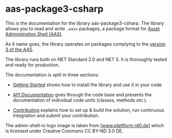 # aas-package3-csharp

This is the documentation for the library aas-package3-csharp.
The library allows you to read and write `.aasx` packages, a package format for [Asset Administration Shell (AAS)].

[Asset Administration Shell (AAS)]: https://www.plattform-i40.de/PI40/Redaktion/DE/Downloads/Publikation/Details_of_the_Asset_Administration_Shell_Part1_V3.html

As it name goes, the library operates on packages complying to the [version 3 of the AAS].

The library runs both on NET Standard 2.0 and NET 5. It is thoroughly tested and ready for production.

[version 3 of the AAS]: https://www.plattform-i40.de/PI40/Redaktion/DE/Downloads/Publikation/Details_of_the_Asset_Administration_Shell_Part1_V3.html

The documentation is split in three sections:

* [Getting Started](getting-started/intro.md) shows how to install the library and use it in your code.

* [API Documentation](api/index.md) goes through the code base and presents the documentation of individual code units (classes, methods *etc.*).

* [Contributing](contributing/intro.md) explains how to set up & build the solution, run continuous integration and submit your contribution.

The admin-shell-io logo image is taken from [www.plattform-i40.de] which is licensed under Creative Commons CC BY-ND 3.0 DE.

[www.plattform-i40.de]: https://www.platform-i40.de
